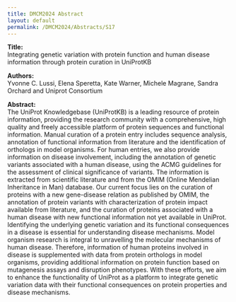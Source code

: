 ```yaml
---
title: DMCM2024 Abstract
layout: default
permalink: /DMCM2024/Abstracts/S17
---
```


**Title:** \
Integrating genetic variation with protein function and human disease information through protein curation in UniProtKB

**Authors:** \
Yvonne C. Lussi, Elena Speretta, Kate Warner, Michele Magrane, Sandra Orchard and Uniprot Consortium

**Abstract:** \
The UniProt Knowledgebase (UniProtKB) is a leading resource of protein information, providing the research community with a comprehensive, high quality and freely accessible platform of protein sequences and functional information. Manual curation of a protein entry includes sequence analysis, annotation of functional information from literature and the identification of orthologs in model organisms. For human entries, we also provide information on disease involvement, including the annotation of genetic variants associated with a human disease, using the ACMG guidelines for the assessment of clinical significance of variants. The information is extracted from scientific literature and from the OMIM (Online Mendelian Inheritance in Man) database.
Our current focus lies on the curation of proteins with a new gene-disease relation as published by OMIM, the annotation of protein variants with characterization of protein impact available from literature, and the curation of proteins associated with a human disease with new functional information not yet available in UniProt. Identifying the underlying genetic variation and its functional consequences in a disease is essential for understanding disease mechanisms. Model organism research is integral to unravelling the molecular mechanisms of human disease. Therefore, information of human proteins involved in disease is supplemented with data from protein orthologs in model organisms, providing additional information on protein function based on mutagenesis assays and disruption phenotypes.
With these efforts, we aim to enhance the functionality of UniProt as a platform to integrate genetic variation data with their functional consequences on protein properties and disease mechanisms.

